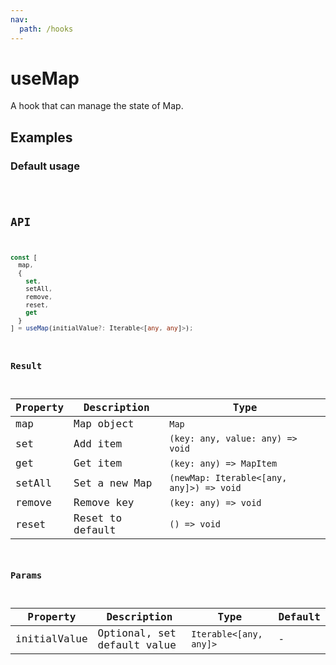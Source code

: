 ```yaml
---
nav:
  path: /hooks
---
```


# useMap

A hook that can manage the state of Map.

## Examples

### Default usage

<code src="./demo/demo1.tsx" />

## API

```typescript
const [
  map,
  {
    set, 
    setAll, 
    remove, 
    reset, 
    get
  }
] = useMap(initialValue?: Iterable<[any, any]>);
```

### Result

| Property | Description      | Type                                     |
|----------|------------------|------------------------------------------|
| map      | Map object       | `Map`                                    |
| set      | Add item         | `(key: any, value: any) => void`         |
| get      | Get item         | `(key: any) => MapItem`                  |
| setAll   | Set a new Map    | `(newMap: Iterable<[any, any]>) => void` |
| remove   | Remove key       | `(key: any) => void`                     |
| reset    | Reset to default | `() => void`                             |

### Params

| Property     | Description                 | Type                   | Default |
|--------------|-----------------------------|------------------------|---------|
| initialValue | Optional, set default value | `Iterable<[any, any]>` | -       |
